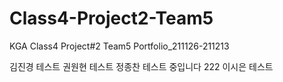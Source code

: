 # Class4-Project2-Team5
KGA Class4 Project#2 Team5 Portfolio_211126-211213

김진경 테스트
권원현 테스트
정종찬 테스트 중입니다 222
이시은 테스트